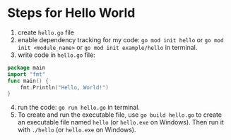 # Steps for Hello World
1. create `hello.go` file
2. enable dependency tracking for my code: `go mod init hello` or `go mod init <module_name>` or `go mod init example/hello` in terminal.
3. write code in `hello.go` file:
```go
package main
import "fmt"
func main() {
    fmt.Println("Hello, World!")
}
```
4. run the code: `go run hello.go` in terminal.
5. To create and run the executable file, use `go build hello.go` to create an executable file named `hello` (or `hello.exe` on Windows). Then run it with `./hello` (or `hello.exe` on Windows).